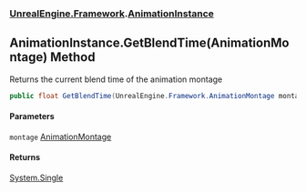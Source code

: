 ### [UnrealEngine.Framework](UnrealEngine_Framework.md 'UnrealEngine.Framework').[AnimationInstance](AnimationInstance.md 'UnrealEngine.Framework.AnimationInstance')
## AnimationInstance.GetBlendTime(AnimationMontage) Method
Returns the current blend time of the animation montage  
```csharp
public float GetBlendTime(UnrealEngine.Framework.AnimationMontage montage);
```
#### Parameters
<a name='UnrealEngine_Framework_AnimationInstance_GetBlendTime(UnrealEngine_Framework_AnimationMontage)_montage'></a>
`montage` [AnimationMontage](AnimationMontage.md 'UnrealEngine.Framework.AnimationMontage')  
  
#### Returns
[System.Single](https://docs.microsoft.com/en-us/dotnet/api/System.Single 'System.Single')  

